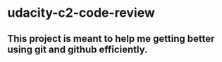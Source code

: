 # udacity-c2-code-review

## This project is meant to help me getting better using git and github efficiently.
